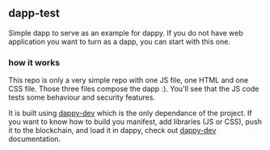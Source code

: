 ## dapp-test

Simple dapp to serve as an example for dappy. If you do not have web application you want to turn as a dapp, you can start with this one.

### how it works

This repo is only a very simple repo with one JS file, one HTML and one CSS file. Those three files compose the dapp :). You'll see that the JS code tests some behaviour and security features.

It is built using [dappy-dev](https://github.com/fabcotech/dappy-dev) which is the only dependance of the project. If you want to know how to build you manifest, add libraries (JS or CSS), push it to the blockchain, and load it in dappy, check out [dappy-dev](https://github.com/fabcotech/dappy-dev) documentation.
